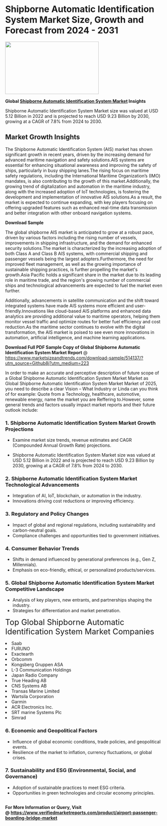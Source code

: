 <H1>Shipborne Automatic Identification System Market Size, Growth and Forecast from 2024 - 2031</H1><img class="aligncenter size-medium wp-image-584254" src="https://thirdeyenews.in/wp-content/uploads/2024/09/Global-Market-Research-300x168.jpeg" alt="" width="300" height="168" /><p><strong>Global&nbsp;<a href="https://www.marketsizeandtrends.com/download-sample/514137/?utm_source=Github8j?utm_medium=223">Shipborne Automatic Identification System Market</a> Insights</strong></p><p>Shipborne Automatic Identification System Market size was valued at USD 5.12 Billion in 2022 and is projected to reach USD 9.23 Billion by 2030, growing at a CAGR of 7.8% from 2024 to 2030.</p><p><h2>Market Growth Insights</h2> <p>The Shipborne Automatic Identification System (AIS) market has shown significant growth in recent years, driven by the increasing demand for advanced maritime navigation and safety solutions.AIS systems are essential for enhancing situational awareness and improving the safety of ships, particularly in busy shipping lanes.The rising focus on maritime safety regulations, including the International Maritime Organization’s (IMO) mandates, is also contributing to the growth of this market.Additionally, the growing trend of digitalization and automation in the maritime industry, along with the increased adoption of IoT technologies, is fostering the development and implementation of innovative AIS solutions.As a result, the market is expected to continue expanding, with key players focusing on offering upgraded features such as enhanced real-time data transmission and better integration with other onboard navigation systems.</p> <p><strong>Download Sample</strong></p> <p>The global shipborne AIS market is anticipated to grow at a robust pace, driven by various factors including the rising number of vessels, improvements in shipping infrastructure, and the demand for enhanced security solutions.The market is characterized by the increasing adoption of both Class A and Class B AIS systems, with commercial shipping and passenger vessels being the largest adopters.Furthermore, the need for improved fleet management, as well as the growing importance of sustainable shipping practices, is further propelling the market's growth.Asia Pacific holds a significant share in the market due to its leading role in maritime trade, and the region's growing number of commercial ships and technological advancements are expected to fuel the market even further.</p> <p>Additionally, advancements in satellite communication and the shift toward integrated systems have made AIS systems more efficient and user-friendly.Innovations like cloud-based AIS platforms and enhanced data analytics are providing additional value to maritime operators, helping them monitor vessel traffic and optimize routes for better fuel efficiency and cost reduction.As the maritime sector continues to evolve with the digital transformation, the AIS market is poised to see even more innovations in automation, artificial intelligence, and machine learning applications.</p> <p><span class=""><strong>Download Full PDF Sample Copy of Global Shipborne Automatic Identification System Market Report</strong> @ <a href="https://www.marketsizeandtrends.com/download-sample/514137/?utm_source=Github8j?utm_medium=223" target="_blank">https://www.marketsizeandtrends.com/download-sample/514137/?utm_source=Github8j?utm_medium=223</a></span></p><p>In order to make an accurate and perceptive description of future scope of a Global&nbsp;Shipborne Automatic Identification System Market Market as Global&nbsp;Shipborne Automatic Identification System Market Market of 2025, you need to describe a clear Vision &ndash; What Industry or Linda can you think of for example: Quote from a Technology, healthcare, automotive, renewable energy, name the market you are Reffering to.However, some general trends and factors usually impact market reports and their future outlook include:</p><h3>1.&nbsp;<strong>Shipborne Automatic Identification System Market Growth Projections</strong></h3><ul><li>Examine market size trends, revenue estimates and CAGR (Compounded Annual Growth Rate) projections.</li><li><p>Shipborne Automatic Identification System Market size was valued at USD 5.12 Billion in 2022 and is projected to reach USD 9.23 Billion by 2030, growing at a CAGR of 7.8% from 2024 to 2030.</p></li></ul><h3>2.&nbsp;<strong>Shipborne Automatic Identification System Market Technological Advancements</strong></h3><ul><li>Integration of AI, IoT, blockchain, or automation in the industry.</li><li>Innovations driving cost reductions or improving efficiency.</li></ul><h3>3.&nbsp;<strong>Regulatory and Policy Changes</strong></h3><ul><li>Impact of global and regional regulations, including sustainability and carbon-neutral goals.</li><li>Compliance challenges and opportunities tied to government initiatives.</li></ul><h3>4.&nbsp;<strong>Consumer Behavior Trends</strong></h3><ul><li>Shifts in demand influenced by generational preferences (e.g., Gen Z, Millennials).</li><li>Emphasis on eco-friendly, ethical, or personalized products/services.</li></ul><h3>5.&nbsp;<strong>Global Shipborne Automatic Identification System Market Competitive Landscape</strong></h3><ul><li>Analysis of key players, new entrants, and partnerships shaping the industry.</li><li>Strategies for differentiation and market penetration.</li></ul><p data-pm-slice="1 1 []"><span style="color: inherit; font-family: inherit; font-size: 25px;">Top Global Shipborne Automatic Identification System Market Companies</span></p><div class="" data-test-id=""><p><li>Saab</li><li> FURUNO</li><li> Exactearth</li><li> Orbcomm</li><li> Kongsberg Gruppen ASA</li><li> L-3 Communication Holdings</li><li> Japan Radio Company</li><li> True Heading AB</li><li> CNS Systems AB</li><li> Transas Marine Limited</li><li> Wartsila Corporation</li><li> Garmin</li><li> ACR Electronics Inc.</li><li> SRT marine Systems Plc</li><li> Simrad</li></p></div><h3>6.&nbsp;<strong>Economic and Geopolitical Factors</strong></h3><ul><li>Influence of global economic conditions, trade policies, and geopolitical events.</li><li>Resilience of the market to inflation, currency fluctuations, or global crises.</li></ul><h3>7.&nbsp;<strong>Sustainability and ESG (Environmental, Social, and Governance)</strong></h3><ul><li>Adoption of sustainable practices to meet ESG criteria.</li><li>Opportunities in green technologies and circular economy principles.</li></ul><h2><strong style="font-size: 14px;">For More Information or Query, Visit @&nbsp;</strong><a style="background-color: #ffffff; font-size: 14px;" href="https://www.marketsizeandtrends.com/report/shipborne-automatic-identification-system-market/" target="_blank">https://www.verifiedmarketreports.com/product/airport-passenger-boarding-bridge-market</a></h2>